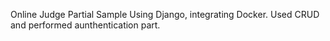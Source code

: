 Online Judge Partial Sample Using Django, integrating Docker.
Used CRUD and performed aunthentication part.
